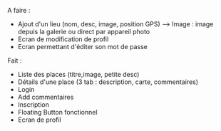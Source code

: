 A faire :
- Ajout d'un lieu (nom, desc, image, position GPS)
--> Image : image depuis la galerie ou direct par appareil photo
- Ecran de modification de profil
- Ecran permettant d'éditer son mot de passe



Fait :
- Liste des places (titre,image, petite desc)
- Détails d'une place (3 tab : description, carte, commentaires)
- Login
- Add commentaires
- Inscription
- Floating Button fonctionnel
- Ecran de profil
